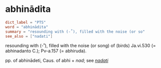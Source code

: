 # abhinādita

``` toml
dict_label = "PTS"
word = "abhinādita"
summary = "resounding with (-˚), filled with the noise (or so"
see_also = ["nadati"]
```

resounding with (\-˚), filled with the noise (or song) of (birds) Ja.vi.530 (= abhinadanto C.); Pv\-a.157 (= abhiruda).

pp. of abhinādeti, Caus. of abhi \+ *nad*; see *[nadati](nadati.md)*

